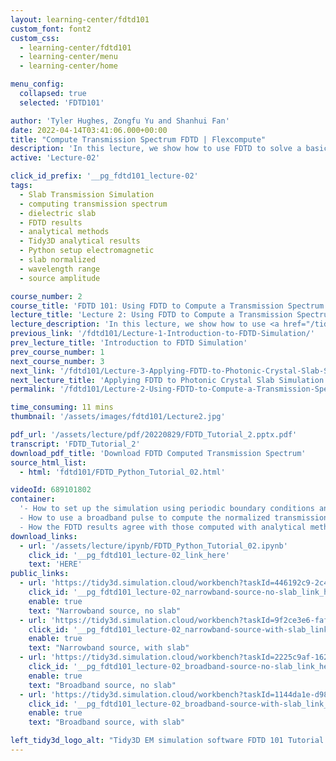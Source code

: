 ```yaml
---
layout: learning-center/fdtd101
custom_font: font2
custom_css:
  - learning-center/fdtd101
  - learning-center/menu
  - learning-center/home

menu_config:
  collapsed: true
  selected: 'FDTD101'

author: 'Tyler Hughes, Zongfu Yu and Shanhui Fan'
date: 2022-04-14T03:41:06.000+00:00
title: "Compute Transmission Spectrum FDTD | Flexcompute"
description: 'In this lecture, we show how to use FDTD to solve a basic EM problem involving the transmission of light though a slab of material.'
active: 'Lecture-02'

click_id_prefix: '__pg_fdtd101_lecture-02'
tags:
  - Slab Transmission Simulation 
  - computing transmission spectrum 
  - dielectric slab 
  - FDTD results 
  - analytical methods 
  - Tidy3D analytical results 
  - Python setup electromagnetic 
  - slab normalized 
  - wavelength range 
  - source amplitude

course_number: 2
course_title: 'FDTD 101: Using FDTD to Compute a Transmission Spectrum'
lecture_title: 'Lecture 2: Using FDTD to Compute a Transmission Spectrum'
lecture_description: 'In this lecture, we show how to use <a href="/tidy3d/learning-center/" id="__pg_fdtd101_lecture-02_use-fdtd" class="color-primary-hover">FDTD</a> to solve a basic EM problem involving the transmission of light though a slab of material.'
previous_link: '/fdtd101/Lecture-1-Introduction-to-FDTD-Simulation/'
prev_lecture_title: 'Introduction to FDTD Simulation'
prev_course_number: 1
next_course_number: 3
next_link: '/fdtd101/Lecture-3-Applying-FDTD-to-Photonic-Crystal-Slab-Simulation/'
next_lecture_title: 'Applying FDTD to Photonic Crystal Slab Simulation'
permalink: '/fdtd101/Lecture-2-Using-FDTD-to-Compute-a-Transmission-Spectrum/'

time_consuming: 11 mins
thumbnail: '/assets/images/fdtd101/Lecture2.jpg'

pdf_url: '/assets/lecture/pdf/20220829/FDTD_Tutorial_2.pptx.pdf'
transcript: 'FDTD_Tutorial_2'
download_pdf_title: 'Download FDTD Computed Transmission Spectrum'
source_html_list:
  - html: 'fdtd101/FDTD_Python_Tutorial_02.html'

videoId: 689101802
container:
  '- How to set up the simulation using periodic boundary conditions and a plane wave source.<br />
  - How to use a broadband pulse to compute the normalized transmission over a range of wavelengths.<br />
  - How the FDTD results agree with those computed with analytical methods.'
download_links: 
  - url: '/assets/lecture/ipynb/FDTD_Python_Tutorial_02.ipynb'
    click_id: '__pg_fdtd101_lecture-02_link_here'
    text: 'HERE'
public_links:
  - url: 'https://tidy3d.simulation.cloud/workbench?taskId=446192c9-2c4a-46f9-9aa1-0010eeeaa502'
    click_id: '__pg_fdtd101_lecture-02_narrowband-source-no-slab_link_here'
    enable: true
    text: "Narrowband source, no slab"
  - url: 'https://tidy3d.simulation.cloud/workbench?taskId=9f2ce3e6-faf5-48e5-9343-537e777b990c'
    click_id: '__pg_fdtd101_lecture-02_narrowband-source-with-slab_link_here'
    enable: true
    text: "Narrowband source, with slab"
  - url: 'https://tidy3d.simulation.cloud/workbench?taskId=2225c9af-1626-4309-a794-6b7472321f95'
    click_id: '__pg_fdtd101_lecture-02_broadband-source-no-slab_link_here'
    enable: true
    text: "Broadband source, no slab"
  - url: 'https://tidy3d.simulation.cloud/workbench?taskId=1144da1e-d98e-4bd1-9351-14a9796337ee'
    click_id: '__pg_fdtd101_lecture-02_broadband-source-with-slab_link_here'
    enable: true
    text: "Broadband source, with slab"

left_tidy3d_logo_alt: "Tidy3D EM simulation software FDTD 101 Tutorial 2 Using FDTD to Compute a Transmission Spectrum"
---
```

